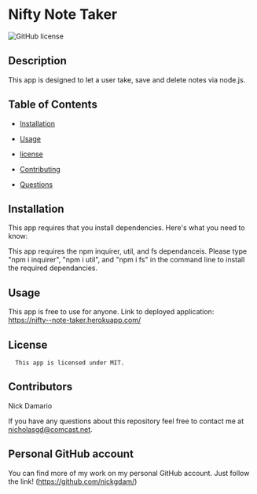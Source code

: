 # Nifty Note Taker
![GitHub license](https://img.shields.io/badge/license-MIT-blue.svg)

## Description

This app is designed to let a user take, save and delete notes via node.js. 

## Table of Contents

* [Installation](#installation)

* [Usage](#usage)

* [license](#license)


* [Contributing](#contributing)

* [Questions](#questions)




## Installation

This app requires that you install dependencies.  Here's what you need to know:  

This app requires the npm inquirer, util, and fs dependanceis.  Please type "npm i inquirer", "npm i util",  and "npm i fs" in the command line to install the required dependancies.  

## Usage

This app is free to use for anyone.  Link to deployed application: https://nifty--note-taker.herokuapp.com/

## License 
      This app is licensed under MIT.

## Contributors

 Nick Damario

 If you have any questions about this repository feel free to contact me at nicholasgd@comcast.net.

 ## Personal GitHub account 

 You can find more of my work on my personal GitHub account.  Just follow the link!  (https://github.com/nickgdam/)
